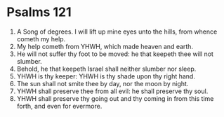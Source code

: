 ﻿# Psalms 121
1. A Song of degrees. I will lift up mine eyes unto the hills, from whence cometh my help. 
2. My help cometh from YHWH, which made heaven and earth. 
3. He will not suffer thy foot to be moved: he that keepeth thee will not slumber. 
4. Behold, he that keepeth Israel shall neither slumber nor sleep. 
5. YHWH is thy keeper: YHWH is thy shade upon thy right hand. 
6. The sun shall not smite thee by day, nor the moon by night. 
7. YHWH shall preserve thee from all evil: he shall preserve thy soul. 
8. YHWH shall preserve thy going out and thy coming in from this time forth, and even for evermore. 
